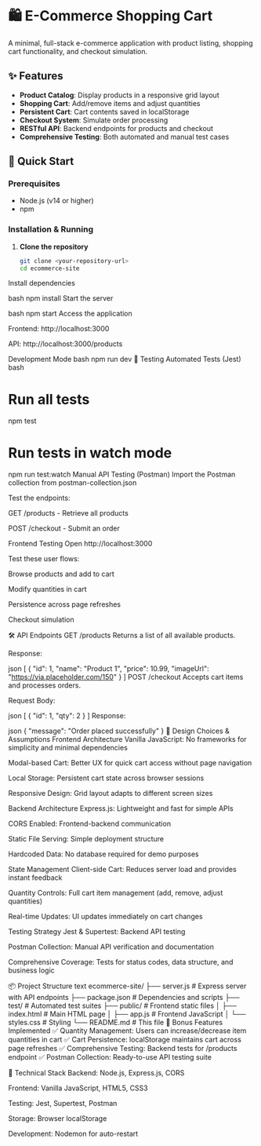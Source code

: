 # 🛍️ E-Commerce Shopping Cart

A minimal, full-stack e-commerce application with product listing, shopping cart functionality, and checkout simulation.

## ✨ Features

- **Product Catalog**: Display products in a responsive grid layout
- **Shopping Cart**: Add/remove items and adjust quantities
- **Persistent Cart**: Cart contents saved in localStorage
- **Checkout System**: Simulate order processing
- **RESTful API**: Backend endpoints for products and checkout
- **Comprehensive Testing**: Both automated and manual test cases

## 🚀 Quick Start

### Prerequisites
- Node.js (v14 or higher)
- npm

### Installation & Running

1. **Clone the repository**
   ```bash
   git clone <your-repository-url>
   cd ecommerce-site
Install dependencies

bash
npm install
Start the server

bash
npm start
Access the application

Frontend: http://localhost:3000

API: http://localhost:3000/products

Development Mode
bash
npm run dev
🧪 Testing
Automated Tests (Jest)
bash
# Run all tests
npm test

# Run tests in watch mode
npm run test:watch
Manual API Testing (Postman)
Import the Postman collection from postman-collection.json

Test the endpoints:

GET /products - Retrieve all products

POST /checkout - Submit an order

Frontend Testing
Open http://localhost:3000

Test these user flows:

Browse products and add to cart

Modify quantities in cart

Persistence across page refreshes

Checkout simulation

🛠️ API Endpoints
GET /products
Returns a list of all available products.

Response:

json
[
  {
    "id": 1,
    "name": "Product 1",
    "price": 10.99,
    "imageUrl": "https://via.placeholder.com/150"
  }
]
POST /checkout
Accepts cart items and processes orders.

Request Body:

json
[
  {
    "id": 1,
    "qty": 2
  }
]
Response:

json
{
  "message": "Order placed successfully"
}
🎯 Design Choices & Assumptions
Frontend Architecture
Vanilla JavaScript: No frameworks for simplicity and minimal dependencies

Modal-based Cart: Better UX for quick cart access without page navigation

Local Storage: Persistent cart state across browser sessions

Responsive Design: Grid layout adapts to different screen sizes

Backend Architecture
Express.js: Lightweight and fast for simple APIs

CORS Enabled: Frontend-backend communication

Static File Serving: Simple deployment structure

Hardcoded Data: No database required for demo purposes

State Management
Client-side Cart: Reduces server load and provides instant feedback

Quantity Controls: Full cart item management (add, remove, adjust quantities)

Real-time Updates: UI updates immediately on cart changes

Testing Strategy
Jest & Supertest: Backend API testing

Postman Collection: Manual API verification and documentation

Comprehensive Coverage: Tests for status codes, data structure, and business logic

📦 Project Structure
text
ecommerce-site/
├── server.js          # Express server with API endpoints
├── package.json       # Dependencies and scripts
├── test/              # Automated test suites
├── public/            # Frontend static files
│   ├── index.html     # Main HTML page
│   ├── app.js         # Frontend JavaScript
│   └── styles.css     # Styling
└── README.md          # This file
🎉 Bonus Features Implemented
✅ Quantity Management: Users can increase/decrease item quantities in cart
✅ Cart Persistence: localStorage maintains cart across page refreshes
✅ Comprehensive Testing: Backend tests for /products endpoint
✅ Postman Collection: Ready-to-use API testing suite

🔧 Technical Stack
Backend: Node.js, Express.js, CORS

Frontend: Vanilla JavaScript, HTML5, CSS3

Testing: Jest, Supertest, Postman

Storage: Browser localStorage

Development: Nodemon for auto-restart

